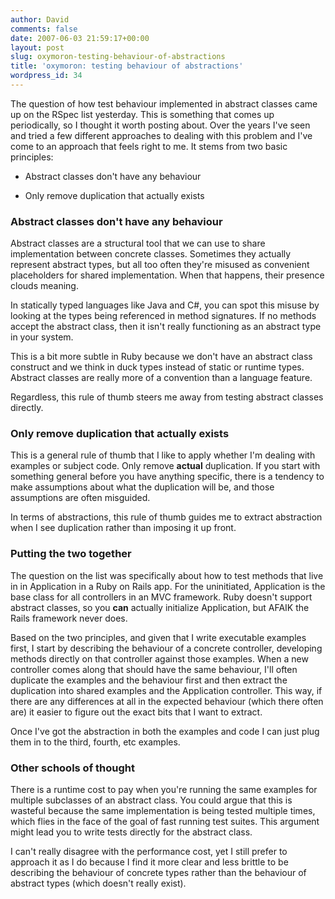 ```yaml
---
author: David
comments: false
date: 2007-06-03 21:59:17+00:00
layout: post
slug: oxymoron-testing-behaviour-of-abstractions
title: 'oxymoron: testing behaviour of abstractions'
wordpress_id: 34
---
```


The question of how test behaviour implemented in abstract classes came up on the RSpec list yesterday. This is something that comes up periodically, so I thought it worth posting about. Over the years I've seen and tried a few different approaches to dealing with this problem and I've come to an approach that feels right to me. It stems from two basic principles:








  * Abstract classes don't have any behaviour

  
  * Only remove duplication that actually exists






### Abstract classes don't have any behaviour






Abstract classes are a structural tool that we can use to share implementation between concrete classes. Sometimes they actually represent abstract types, but all too often they're misused as convenient placeholders for shared implementation. When that happens, their presence clouds meaning.






In statically typed languages like Java and C#, you can spot this misuse by looking at the types being referenced in method signatures. If no methods accept the abstract class, then it isn't really functioning as an abstract type in your system.






This is a bit more subtle in Ruby because we don't have an abstract class construct and we think in duck types instead of static or runtime types. Abstract classes are really more of a convention than a language feature.






Regardless, this rule of thumb steers me away from testing abstract classes directly.






### Only remove duplication that actually exists






This is a general rule of thumb that I like to apply whether I'm dealing with examples or subject code. Only remove **actual** duplication. If you start with something general before you have anything specific, there is a tendency to make assumptions about what the duplication will be, and those assumptions are often misguided.






In terms of abstractions, this rule of thumb guides me to extract abstraction when I see duplication rather than imposing it up front.






### Putting the two together






The question on the list was specifically about how to test methods that live in in Application in a Ruby on Rails app. For the uninitiated, Application is the base class for all controllers in an MVC framework. Ruby doesn't support abstract classes, so you **can** actually initialize Application, but AFAIK the Rails framework never does.






Based on the two principles, and given that I write executable examples first, I start by describing the behaviour of a concrete controller, developing methods directly on that controller against those examples. When a new controller comes along that should have the same behaviour, I'll often duplicate the examples and the behaviour first and then extract the duplication into shared examples and the Application controller. This way, if there are any differences at all in the expected behaviour (which there often are) it easier to figure out the exact bits that I want to extract.






Once I've got the abstraction in both the examples and code I can just plug them in to the third, fourth, etc examples.






### Other schools of thought






There is a runtime cost to pay when you're running the same examples for multiple subclasses of an abstract class. You could argue that this is wasteful because the same implementation is being tested multiple times, which flies in the face of the goal of fast running test suites. This argument might lead you to write tests directly for the abstract class.






I can't really disagree with the performance cost, yet I still prefer to approach it as I do because I find it more clear and less brittle to be describing the behaviour of concrete types rather than the behaviour of abstract types (which doesn't really exist).
